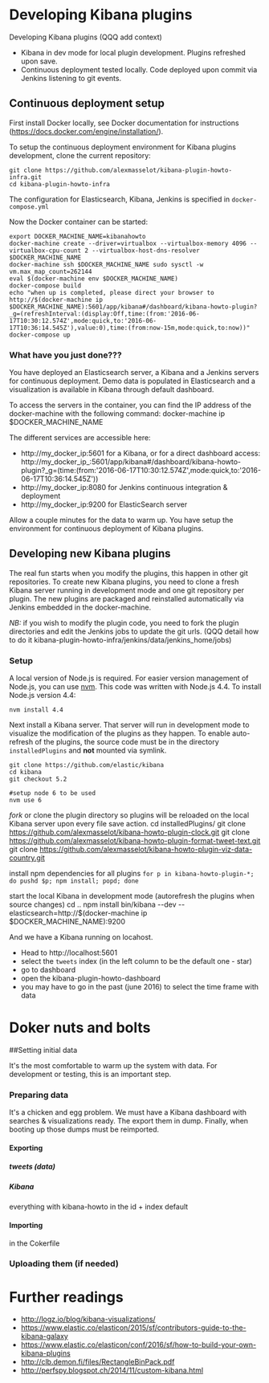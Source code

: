 # Developing Kibana plugins

Developing Kibana plugins (QQQ add context)
* Kibana in dev mode for local plugin development. Plugins refreshed upon save.
* Continuous deployment tested locally. Code deployed upon commit via Jenkins listening to git events.

## Continuous deployment setup

First install Docker locally, see Docker documentation for instructions (https://docs.docker.com/engine/installation/).

To setup the continuous deployment environment for Kibana plugins development, clone the current repository:

	git clone https://github.com/alexmasselot/kibana-plugin-howto-infra.git
	cd kibana-plugin-howto-infra

The configuration for Elasticsearch, Kibana, Jenkins  is specified in `docker-compose.yml`

Now the Docker container can be started:

    export DOCKER_MACHINE_NAME=kibanahowto
	docker-machine create --driver=virtualbox --virtualbox-memory 4096 --virtualbox-cpu-count 2 --virtualbox-host-dns-resolver $DOCKER_MACHINE_NAME
	docker-machine ssh $DOCKER_MACHINE_NAME sudo sysctl -w vm.max_map_count=262144
	eval $(docker-machine env $DOCKER_MACHINE_NAME)
	docker-compose build	
	echo "when up is completed, please direct your browser to http://$(docker-machine ip $DOCKER_MACHINE_NAME):5601/app/kibana#/dashboard/kibana-howto-plugin?_g=(refreshInterval:(display:Off,time:(from:'2016-06-17T10:30:12.574Z',mode:quick,to:'2016-06-17T10:36:14.545Z'),value:0),time:(from:now-15m,mode:quick,to:now))"
	docker-compose up


### What have you just done???

You have deployed an Elasticsearch server, a Kibana and a Jenkins servers for continuous deployment.
Demo data is populated in Elasticsearch and a visualization is available in Kibana through default dashboard.

To access the servers in the container, you can find the IP address of the docker-machine with the following command:
	docker-machine ip $DOCKER_MACHINE_NAME

The different services are accessible here:

 * http://my_docker_ip:5601 for a Kibana, or for a direct dashboard access:  http://my_docker_ip_:5601/app/kibana#/dashboard/kibana-howto-plugin?_g=(time:(from:'2016-06-17T10:30:12.574Z',mode:quick,to:'2016-06-17T10:36:14.545Z'))
 * http://my_docker_ip:8080 for Jenkins continuous integration & deployment
 * http://my_docker_ip:9200 for ElasticSearch server

Allow a couple minutes for the data to warm up.
You have setup the environment for continuous deployment of Kibana plugins.


## Developing new Kibana plugins

The real fun starts when you modify the plugins, this happen in other git repositories.
To create new Kibana plugins, you need to clone a fresh Kibana server running in development mode and one git repository per plugin. The new plugins are packaged and reinstalled automatically via Jenkins embedded in the docker-machine.

*NB:* if you wish to modify the plugin code, you need to fork the plugin directories and edit the Jenkins jobs to update the git urls. (QQQ detail how to do it kibana-plugin-howto-infra/jenkins/data/jenkins_home/jobs)

### Setup

A local version of Node.js is required. For easier version management of Node.js, you can use [nvm](https://github.com/creationix/nvm#install-script).
This code was written with Node.js 4.4.
To install Node.js version 4.4:

    nvm install 4.4

Next install a Kibana server. That server will run in development mode to visualize the modification of the plugins as they happen. To enable auto-refresh of the plugins, the source code must be in the directory `installedPlugins` and **not** mounted via symlink.

	git clone https://github.com/elastic/kibana
	cd kibana
	git checkout 5.2

	#setup node 6 to be used
	nvm use 6

*fork* or clone the plugin directory so plugins will be reloaded on the local Kibana server upon every file save action.
	cd installedPlugins/
	git clone https://github.com/alexmasselot/kibana-howto-plugin-clock.git
	git clone https://github.com/alexmasselot/kibana-howto-plugin-format-tweet-text.git
	git clone https://github.com/alexmasselot/kibana-howto-plugin-viz-data-country.git

install npm dependencies for all plugins
	`for p in kibana-howto-plugin-*; do pushd $p; npm install; popd; done`


start the local Kibana in development mode (autorefresh the plugins when source changes)
	cd ..
	npm install
	bin/kibana --dev --elasticsearch=http://$(docker-machine ip $DOCKER_MACHINE_NAME):9200

And we have a Kibana running on locahost.

  * Head to http://localhost:5601
  * select the `tweets` index (in the left column to be the default one - star)
  * go to dashboard
  * open the kibana-plugin-howto-dashboard
  * you may have to go in the past (june 2016) to select the time frame with data


# Doker nuts and bolts

##Setting initial data

It's the most comfortable to warm up the system with data. For development or testing, this is an important step.

### Preparing data

It's a chicken and egg problem.
We must have a Kibana dashboard with searches & visualizations ready. The export them in dump. Finally, when booting up those dumps must be reimported.

#### Exporting
##### tweets (data)

##### Kibana
everything with kibana-howto in the id + index default

#### Importing
in the Cokerfile

### Uploading them (if needed)

# Further readings

 * http://logz.io/blog/kibana-visualizations/
 * https://www.elastic.co/elasticon/2015/sf/contributors-guide-to-the-kibana-galaxy
 * https://www.elastic.co/elasticon/conf/2016/sf/how-to-build-your-own-kibana-plugins
 * http://clb.demon.fi/files/RectangleBinPack.pdf
 * http://perfspy.blogspot.ch/2014/11/custom-kibana.html
